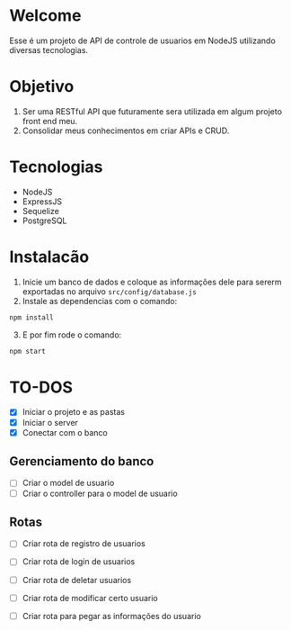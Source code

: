 # Welcome
Esse é um projeto de API de controle de usuarios em NodeJS utilizando diversas  tecnologias.

# Objetivo
1. Ser uma RESTful API que futuramente sera utilizada em algum projeto front end meu.
2. Consolidar meus conhecimentos em criar APIs e CRUD.

# Tecnologias 
- NodeJS
- ExpressJS
- Sequelize
- PostgreSQL

# Instalacão
1. Inicie um banco de dados e coloque as informações dele para sererm exportadas  no arquivo `src/config/database.js`
2. Instale as dependencias com o comando:
``` bash
npm install
```
3. E por fim rode o comando:
``` bash
npm start
```

# TO-DOS
- [x] Iniciar o projeto e as pastas
- [x] Iniciar o server
- [x] Conectar com o banco

## Gerenciamento do banco
- [ ] Criar o model de usuario
- [ ] Criar o controller para o model de usuario

## Rotas
- [ ] Criar rota de registro de usuarios
- [ ] Criar rota de login de usuarios
- [ ] Criar rota de deletar usuarios
- [ ] Criar rota de modificar certo usuario
- [ ] Criar rota para pegar as informações do usuario

